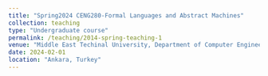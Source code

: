 ```yaml
---
title: "Spring2024 CENG280-Formal Languages and Abstract Machines"
collection: teaching
type: "Undergraduate course"
permalink: /teaching/2014-spring-teaching-1
venue: "Middle East Techinal University, Department of Computer Engineering"
date: 2024-02-01
location: "Ankara, Turkey"
---
```

